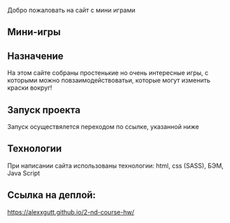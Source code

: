 Добро пожаловать на сайт с мини играми
## Мини-игры
## Назначение
На этом сайте собраны простенькие но очень интересные игры, с которыми можно повзаимодействоватьи, которые могут изменить краски вокруг!
## Запуск проекта
Запуск осуществялется переходом по ссылке, указанной ниже
## Технологии
При написании сайта использованы технологии: html, css (SASS), БЭМ, Java Script
## Ссылка на деплой:
https://alexxgutt.github.io/2-nd-course-hw/
